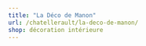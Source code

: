 ```yaml
---
title: "La Déco de Manon"
url: /chatellerault/la-deco-de-manon/
shop: décoration intérieure
---
```

